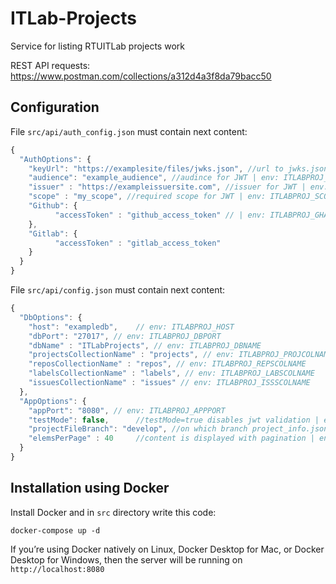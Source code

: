 # ITLab-Projects
Service for listing RTUITLab projects work

REST API requests: https://www.postman.com/collections/a312d4a3f8da79bacc50
## Configuration

File ```src/api/auth_config.json``` must contain next content:

```js
{
  "AuthOptions": {
    "keyUrl": "https://examplesite/files/jwks.json", //url to jwks.json | env: ITLABPROJ_KEYURL
    "audience": "example_audience", //audince for JWT | env: ITLABPROJ_AUDIENCE
    "issuer" : "https://exampleissuersite.com", //issuer for JWT | env: ITLABPROJ_ISSUER
    "scope" : "my_scope", //required scope for JWT | env: ITLABPROJ_SCOPE
    "Github": {
          "accessToken" : "github_access_token" // | env: ITLABPROJ_GHACCESSTOKEN
    },
    "Gitlab": {
          "accessToken" : "gitlab_access_token"
    }
  }
}
```
File ```src/api/config.json``` must contain next content:

```js
{
  "DbOptions": {
    "host": "exampledb",    // env: ITLABPROJ_HOST
    "dbPort": "27017", // env: ITLABPROJ_DBPORT
    "dbName" : "ITLabProjects", // env: ITLABPROJ_DBNAME
    "projectsCollectionName" : "projects", // env: ITLABPROJ_PROJCOLNAME
    "reposCollectionName" : "repos", // env: ITLABPROJ_REPSCOLNAME
    "labelsCollectionName" : "labels", // env: ITLABPROJ_LABSCOLNAME
    "issuesCollectionName" : "issues" // env: ITLABPROJ_ISSSCOLNAME
  },
  "AppOptions": {
    "appPort": "8080", // env: ITLABPROJ_APPPORT
    "testMode": false,      //testMode=true disables jwt validation | env: ITLABPROJ_TESTMODE
    "projectFileBranch": "develop", //on which branch project_info.json is situated | env: ITLABPROJ_PROJFILEBRANCH
    "elemsPerPage" : 40     //content is displayed with pagination | env: ITLABPROJ_ELEMSPERPAGE
  }
}
```

## Installation using Docker
Install Docker and in ```src``` directory write this code:
```
docker-compose up -d
```
If you’re using Docker natively on Linux, Docker Desktop for Mac, or Docker Desktop for Windows, then the server will be running on
```http://localhost:8080```